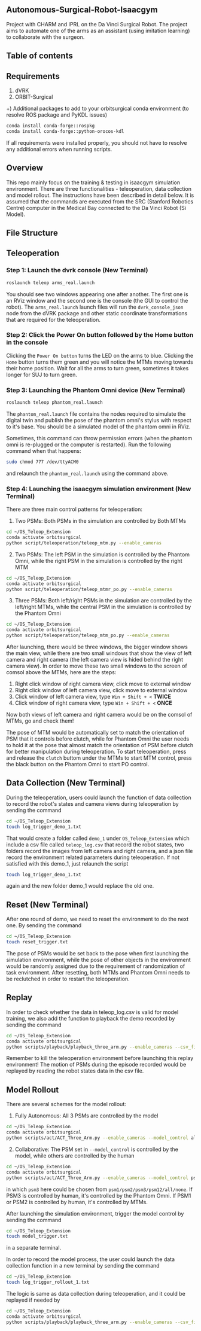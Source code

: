 ## Autonomous-Surgical-Robot-Isaacgym
Project with CHARM and IPRL on the Da Vinci Surgical Robot. The project aims to automate one of the arms as an assistant (using imitation learning) to collaborate with the surgeon. 

## Table of contents
## Requirements
1. dVRK
2. ORBIT-Surgical
   
+) Additional packages to add to your orbitsurgical conda environment (to resolve ROS package and PyKDL issues)
```bash
conda install conda-forge::rospkg
conda install conda-forge::python-orocos-kdl
```

If all requirements were installed properly, you should not have to resolve any additional errors when running scripts.

## Overview
This repo mainly focus on the training & testing in isaacgym simulation environment. There are three functionalities - teleoperation, data collection and model rollout. The instructions have been described in detail below. It is assumed that the commands are executed from the SRC (Stanford Robotics Centre) computer in the Medical Bay connected to the Da Vinci Robot (Si Model).

## File Structure

## Teleoperation

### Step 1: Launch the dvrk console (New Terminal)

```bash
roslaunch teleop arms_real.launch
```

You should see two windows appearing one after another. The first one is an RViz window and the second one is the console (the GUI to control the robot). The `arms_real.launch` launch files will run the `dvrk_console_json` node from the dVRK package and other static coordinate transformations that are required for the teleoperation.

### Step 2: Click the Power On button followed by the Home button in the console

Clicking the `Power On button` turns the LED on the arms to blue. Clicking the `Home` button turns them green and you will notice the MTMs moving towards their home position. Wait for all the arms to turn green, sometimes it takes longer for SUJ to turn green.

### Step 3: Launching the Phantom Omni device (New Terminal)

```bash
roslaunch teleop phantom_real.launch
```

The `phantom_real.launch` file contains the nodes required to simulate the digital twin and publish the pose of the phantom omni's stylus with respect to it's base. You should be a simulated model of the phantom omni in RViz.

Sometimes, this command can throw permission errors (when the phantom omni is re-plugged or the computer is restarted). Run the following command when that happens:

```bash
sudo chmod 777 /dev/ttyACM0
```

and relaunch the `phantom_real.launch` using the command above.

### Step 4: Launching the isaacgym simulation environment (New Terminal)

There are three main control patterns for teleoperation:

1. Two PSMs: Both PSMs in the simulation are controlled by Both MTMs
```bash
cd ~/OS_Teleop_Extension
conda activate orbitsurgical
python script/teleoperation/teleop_mtm.py --enable_cameras
```

2. Two PSMs: The left PSM in the simulation is controlled by the Phantom Omni, while the right PSM in the simulation is controlled by the right MTM
```bash
cd ~/OS_Teleop_Extension
conda activate orbitsurgical
python script/teleoperation/teleop_mtmr_po.py --enable_cameras
```

3. Three PSMs: Both left/right PSMs in the simulation are controlled by the left/right MTMs, while the central PSM in the simulation is controlled by the Phantom Omni
```bash
cd ~/OS_Teleop_Extension
conda activate orbitsurgical
python script/teleoperation/teleop_mtm_po.py --enable_cameras
```

After launching, there would be three windows, the bigger window shows the main view, while there are two small windows that show the view of left camera and right camera (the left camera view is hided behind the right camera view). In order to move these two small windows to the screen of comsol above the MTMs, here are the steps:

1. Right click window of right camera view, click move to external window
2. Right click window of left camera view, click move to external window
3. Click window of left camera view, type `Win + Shift + <` **TWICE**
4. Click window of right camera view, type `Win + Shift + <` **ONCE**

Now both views of left camera and right camera would be on the comsol of MTMs, go and check them!

The pose of MTM would be automatically set to match the orientation of PSM that it controls before clutch, while for Phantom Omni the user needs to hold it at the pose that almost match the orientation of PSM before clutch for better manipulation during teleoperation. To start teleoperation, press and release the `clutch` buttom under the MTMs to start MTM control, press the black button on the Phantom Omni to start PO control. 

## Data Collection (New Terminal)

During the teleoperation, users could launch the function of data collection to record the robot's states and camera views during teleoperation by sending the command
```bash
cd ~/OS_Teleop_Extension
touch log_trigger_demo_1.txt
```
That would create a folder called `demo_1` under `OS_Teleop_Extension` which include a csv file called `teleop_log.csv` that record the robot states, two folders record the images from left camera and right camera, and a json file record the environment related parameters during teleoperation. If not satisfied with this demo_1, just relaunch the script 
```bash
touch log_trigger_demo_1.txt
```
again and the new folder demo_1 would replace the old one. 

## Reset (New Terminal)

After one round of demo, we need to reset the environment to do the next one. By sending the command
```bash
cd ~/OS_Teleop_Extension
touch reset_trigger.txt
```

The pose of PSMs would be set back to the pose when first launching the simulation environment, while the pose of other objects in the environment would be randomly assigned due to the requirement of randomization of task environment. After resetting, both MTMs and Phantom Omni needs to be reclutched in order to restart the teleoperation.

## Replay 

In order to check whether the data in teleop_log.csv is valid for model training, we also add the function to playback the demo recorded by sending the command
```bash
cd ~/OS_Teleop_Extension
conda activate orbitsurgical
python scripts/playback/playback_three_arm.py --enable_cameras --csv_file demo_1/teleop_log.csv
```

Remember to kill the teleoperation environment before launching this replay environment!
The motion of PSMs during the episode recorded would be replayed by reading the robot states data in the csv file. 

## Model Rollout

There are several schemes for the model rollout:
1. Fully Autonomous: All 3 PSMs are controlled by the model
```bash
cd ~/OS_Teleop_Extension
conda activate orbitsurgical
python scripts/act/ACT_Three_Arm.py --enable_cameras --model_control all
```
2. Collaborative: The PSM set in `--model_control` is controlled by the model, while others are controlled by the human
```bash
cd ~/OS_Teleop_Extension
conda activate orbitsurgical
python scripts/act/ACT_Three_Arm.py --enable_cameras --model_control psm3
```
in which `psm3` here could be chosen from `psm1/psm2/psm3/psm12/all/none`. If PSM3 is controlled by human, it's controlled by the Phantom Omni. If PSM1 or PSM2 is controlled by human, it's controlled by MTMs.

After launching the simulation environment, trigger the model control by sending the command
```bash
cd ~/OS_Teleop_Extension
touch model_trigger.txt
```
in a separate terminal. 

In order to record the model process, the user could launch the data collection function in a new terminal by sending the command
```bash
cd ~/OS_Teleop_Extension
touch log_trigger_rollout_1.txt
```
The logic is same as data collection during teleoperation, and it could be replayed if needed by
```bash
cd ~/OS_Teleop_Extension
conda activate orbitsurgical
python scripts/playback/playback_three_arm.py --enable_cameras --csv_file rollout_1/teleop_log.csv
```



